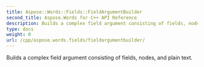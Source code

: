 ```yaml
---
title: Aspose::Words::Fields::FieldArgumentBuilder
second_title: Aspose.Words for C++ API Reference
description: Builds a complex field argument consisting of fields, nodes, and plain text. 
type: docs
weight: 0
url: /cpp/aspose.words.fields/fieldargumentbuilder/
---
```


Builds a complex field argument consisting of fields, nodes, and plain text. 

